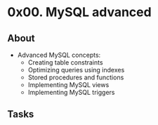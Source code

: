 # 0x00. MySQL advanced

## About
- Advanced MySQL concepts:
    - Creating table constraints
    - Optimizing queries using indexes
    - Stored procedures and functions
    - Implementing MySQL views
    - Implementing MySQL triggers

## Tasks
